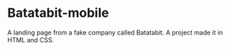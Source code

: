 # Batatabit-mobile
A landing page from a fake company called Batatabit. A project made it in HTML and CSS.
